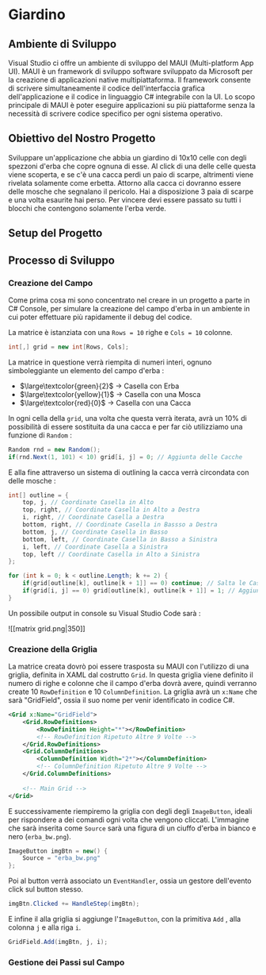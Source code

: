 # Giardino

## Ambiente di Sviluppo

Visual Studio ci offre un ambiente di sviluppo del MAUI (Multi-platform App UI).
MAUI è un framework di sviluppo software sviluppato da Microsoft per la creazione di applicazioni native multipiattaforma.
Il framework consente di scrivere simultaneamente il codice dell'interfaccia grafica dell'applicazione e il codice in linguaggio C# integrabile con la UI. 
Lo scopo principale di MAUI è poter eseguire applicazioni su più piattaforme senza la necessità di scrivere codice specifico per ogni sistema operativo.

## Obiettivo del Nostro Progetto

Sviluppare un'applicazione che abbia un giardino di 10x10 celle con degli spezzoni d'erba che copre ognuna di esse.
Al click di una delle celle questa viene scoperta, e se c'è una cacca perdi un paio di scarpe, altrimenti viene rivelata solamente come erbetta.
Attorno alla cacca ci dovranno essere delle mosche che segnalano il pericolo.
Hai a disposizione 3 paia di scarpe e una volta esaurite hai perso.
Per vincere devi essere passato su tutti i blocchi che contengono solamente l'erba verde.

## Setup del Progetto

## Processo di Sviluppo

### Creazione del Campo

Come prima cosa mi sono concentrato nel creare in un progetto a parte in C# Console, per simulare la creazione del campo d'erba in un ambiente in cui poter effettuare più rapidamente il debug del codice.

La matrice è istanziata con una `Rows = 10` righe e `Cols = 10` colonne.

```cs
int[,] grid = new int[Rows, Cols];
```

La matrice in questione verrà riempita di numeri interi, ognuno simboleggiante un elemento del campo d'erba :

- $\large\textcolor{green}{2}$ $\rightarrow$ Casella con Erba 
- $\large\textcolor{yellow}{1}$ $\rightarrow$ Casella con una Mosca
- $\large\textcolor{red}{0}$ $\rightarrow$ Casella con una Cacca

In ogni cella della `grid`, una volta che questa verrà iterata, avrà un 10% di possibilità di essere sostituita da una cacca e per far ciò utilizziamo una funzione di `Random` :

```cs
Random rnd = new Random();
if(rnd.Next(1, 101) < 10) grid[i, j] = 0; // Aggiunta delle Cacche
```

E alla fine attraverso un sistema di outlining la cacca verrà circondata con delle mosche :

```cs
int[] outline = {
	top, j, // Coordinate Casella in Alto
	top, right, // Coordinate Casella in Alto a Destra
	i, right, // Coordinate Casella a Destra
	bottom, right, // Coordinate Casella in Bassso a Destra
	bottom, j, // Coordinate Casella in Basso
	bottom, left, // Coordinate Casella in Basso a Sinistra
	i, left, // Coordinate Casella a Sinistra
	top, left // Coordinate Casella in Alto a Sinistra
};

for (int k = 0; k < outline.Length; k += 2) {
	if(grid[outline[k], outline[k + 1]] == 0) continue; // Salta le Caselle Contenenti gia delle Cacche
	if(grid[i, j] == 0) grid[outline[k], outline[k + 1]] = 1; // Aggiunta delle Mosche
}
```

Un possibile output in console su Visual Studio Code sarà :

![[matrix grid.png|350]]

### Creazione della Griglia

La matrice creata dovrò poi essere trasposta su MAUI con l'utilizzo di una griglia, definita in XAML dal costrutto `Grid`.
In questa griglia viene definito il numero di righe e colonne che il campo d'erba dovrà avere, quindi verranno create 10 `RowDefinition` e 10 `ColumnDefinition`.
La griglia avrà un `x:Name` che sarà "GridField", ossia il suo nome per venir identificato in codice C#.

```xml
<Grid x:Name="GridField">
	<Grid.RowDefinitions>
		<RowDefinition Height="*"></RowDefinition>
		<!-- RowDefinition Ripetuto Altre 9 Volte -->
	</Grid.RowDefinitions>
	<Grid.ColumnDefinitions>
		<ColumnDefinition Width="2*"></ColumnDefinition>
		<!-- ColumnDefinition Ripetuto Altre 9 Volte -->
    </Grid.ColumnDefinitions>
	
	<!-- Main Grid -->
</Grid>
```

E successivamente riempiremo la griglia con degli degli `ImageButton`, ideali per rispondere a dei comandi ogni volta che vengono cliccati.
L'immagine che sarà inserita come  `Source` sarà una figura di un ciuffo d'erba in bianco e nero (`erba_bw.png`).

```cs
ImageButton imgBtn = new() {
	Source = "erba_bw.png"
};
```

Poi al button verrà associato un `EventHandler`, ossia un gestore dell'evento click sul button stesso.

```cs
imgBtn.Clicked += HandleStep(imgBtn);
```

E infine il alla griglia si aggiunge l'`ImageButton`, con la primitiva `Add` , alla colonna `j` e alla riga `i`.

```cs
GridField.Add(imgBtn, j, i);
```

### Gestione dei Passi sul Campo
